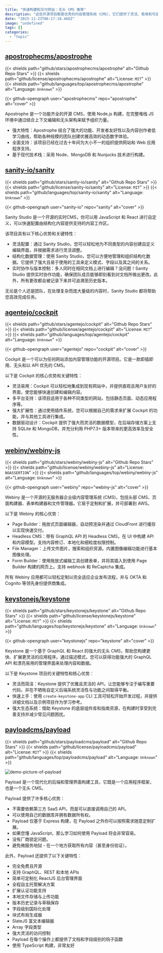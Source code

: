 ```yaml
---
title: "快速构建和交付网站：无头 CMS 推荐"
description: "这些开源项目都是优秀的内容管理系统（CMS），它们提供了灵活、易用和可定制的解决方案。无论您是个人还是团队，这些项目都能满足您处理复杂内容时的需求。它们具有强大的功能和丰富的生态系统，并支持多种技术栈和平台。此外，这些项目都拥有庞大而活跃的社区，可以提供帮助和支持。无论您需要构建什么样类型的应用程序或网站，这些开源项目都值得一试。"
date: "2023-11-23T06:17:10.466Z"
image: "undefined"
tags: []
categories:
  - "topic"
---
```


## [apostrophecms/apostrophe](https://github.com/apostrophecms/apostrophe)

{{< shields path="github/stars/apostrophecms/apostrophe" alt="Github Repo Stars" >}} {{< shields path="github/license/apostrophecms/apostrophe" alt="License: `MIT`" >}} {{< shields path="github/languages/top/apostrophecms/apostrophe" alt="Language: `Unknown`" >}}

{{< github-opengraph user="apostrophecms" repo="apostrophe" alt="cover" >}}

Apostrophe 是一个功能齐全的开源 CMS，使用 Node.js 构建，在完整堆栈 JS 环境中通过结合上下文编辑和无头架构来赋予组织力量。

- 强大特性：Apostrophe 结合了强大的功能、开发者友好性以及内容创作者低学习曲线，帮助各种规模的团队创建优雅高效的动态数字体验。
- 全面支持：该项目已经在过去十年间为大小不一的组织提供网站和 Web 应用程序支持。
- 基于现代技术栈：采用 Node、MongoDB 和 Nunjucks 技术进行构建。
  
## [sanity-io/sanity](https://github.com/sanity-io/sanity)

{{< shields path="github/stars/sanity-io/sanity" alt="Github Repo Stars" >}} {{< shields path="github/license/sanity-io/sanity" alt="License: `MIT`" >}} {{< shields path="github/languages/top/sanity-io/sanity" alt="Language: `Unknown`" >}}

{{< github-opengraph user="sanity-io" repo="sanity" alt="cover" >}}

Sanity Studio 是一个开源的实时CMS，你可以用 JavaScript 和 React 进行自定义，可以快速配置由结构化内容提供支持的内容工作区。

该项目具有以下核心优势和关键特性：

- 灵活配置：通过 Sanity Studio，您可以轻松地为不同类型的内容创建自定义编辑界面，并根据需求进行灵活调整。
- 结构化数据管理：使用 Sanity Studio，您可以方便地管理和组织结构化数据。它提供了强大且易于使用的工具来定义模式、字段以及其之间的关系。
- 实时协作与版本控制：多人同时在相同文档上进行编辑？没问题！Sanity Studio 提供实时协作功能，确保团队成员能够即刻看到对文档所做出更改。此外，所有更改都会被记录下来并可追溯至历史版本。

无论是个人还是团队，在处理复杂而庞大量级的内容时，Sanity Studio 都将帮助您高效完成任务。
  
## [agentejo/cockpit](https://github.com/agentejo/cockpit)

{{< shields path="github/stars/agentejo/cockpit" alt="Github Repo Stars" >}} {{< shields path="github/license/agentejo/cockpit" alt="License: `MIT`" >}} {{< shields path="github/languages/top/agentejo/cockpit" alt="Language: `Unknown`" >}}

{{< github-opengraph user="agentejo" repo="cockpit" alt="cover" >}}

Cockpit 是一个可以为任何网站添加内容管理功能的开源项目。它是一款即插即用、无头和以 API 优先的 CMS。

以下是 Cockpit 的核心优势和关键特性：

- 灵活易用：Cockpit 可以轻松地集成到现有网站中，并提供直观且用户友好的界面，使您能够快速创建和编辑内容。
- 多平台支持：该项目适用于各种不同类型的网站，包括静态页面、动态应用程序等。
- 强大扩展性：通过使用插件系统，您可以根据自己的需求来扩展 Cockpit 的功能，并与其他工具进行集成。
- 数据驱动设计：Cockpit 提供了强大而灵活的数据模型，在后端存储方案上支持 SQLite 和 MongoDB，并充分利用 PHP7.3+ 版本带来的更高效率及安全性。
  
## [webiny/webiny-js](https://github.com/webiny/webiny-js)

{{< shields path="github/stars/webiny/webiny-js" alt="Github Repo Stars" >}} {{< shields path="github/license/webiny/webiny-js" alt="License: `NOASSERTION`" >}} {{< shields path="github/languages/top/webiny/webiny-js" alt="Language: `Unknown`" >}}

{{< github-opengraph user="webiny" repo="webiny-js" alt="cover" >}}

Webiny 是一个开源的无服务器企业级内容管理系统 (CMS)，包括头部 CMS、页面构建器、表单构建器和文件管理器。它易于定制和扩展，并可部署到 AWS。

以下是 Webiny 的核心优势：

- Page Builder：拖放式页面编辑器，自动预渲染并通过 CloudFront 进行缓存以实现快速交付。
- Headless CMS：带有 GraphQL API 的 Headless CMS，在 UI 中构建 API 和内容模型。支持内容修订、本地化和细粒度权限控制。
- File Manager：上传文件图片，搜索和组织资源。内置图像编辑功能进行基本图像处理。
- Form Builder：使用拖放式编辑工具创建表单，并将其插入到使用 Page Builder 构建的网页上。支持 webhook 和 ReCaptcha 集成。

所有 Webiny 应用都可以轻松定制以完全适应企业发布流程，并与 OKTA 和 Cognito 等领先身份提供商集成。
  
## [keystonejs/keystone](https://github.com/keystonejs/keystone)

{{< shields path="github/stars/keystonejs/keystone" alt="Github Repo Stars" >}} {{< shields path="github/license/keystonejs/keystone" alt="License: `MIT`" >}} {{< shields path="github/languages/top/keystonejs/keystone" alt="Language: `Unknown`" >}}

{{< github-opengraph user="keystonejs" repo="keystone" alt="cover" >}}

Keystone 是一个基于 GraphQL 和 React 的强大的无头 CMS，帮助您构建更快、扩展更灵活的应用程序。通过描述模式，您可以获得功能强大的 GraphQL API 和漂亮易用的管理界面来处理内容和数据。

以下是 Keystone 项目的关键特性和核心优势：

- 灵活而简洁：Keystone 提供了优雅且灵活的 API，让您能够专注于编写重要代码，并在不牺牲自定义后端系统灵活性与功能之间取得平衡。
- 快速上手：使用 `create-keystone-app` CLI 工具可轻松开始开发过程，并提供详细文档以及示例项目作为学习参考。
- 强大生态系统：借助 Keystone 的底层组件库和指南资源，在构建时享受到完善支持并减少常见问题困扰。
  
## [payloadcms/payload](https://github.com/payloadcms/payload)

{{< shields path="github/stars/payloadcms/payload" alt="Github Repo Stars" >}} {{< shields path="github/license/payloadcms/payload" alt="License: `MIT`" >}} {{< shields path="github/languages/top/payloadcms/payload" alt="Language: `Unknown`" >}}

![demo-picture-of-payload](https://picgo-daily.oss-cn-guangzhou.aliyuncs.com/picgo-daily/2023/8b8c5b3dc8b70120d37c9c7caa4a6601.webp)

Payload 是一个现代化的后端和管理界面构建工具，它既是一个应用程序框架，也是一个无头 CMS。

Payload 提供了许多核心优势：

- 不需要依赖第三方 SaaS API，而是可以直接调用自己的 API。
- 可以使用自己的数据库并拥有数据所有权。
- Payload 仅基于 Express 构建，在 Payload 之外你可以按照需求随意定制扩展。
- 如果您懂 JavaScript，那么学习如何使用 Payload 将会非常容易。
- 没有厂商锁定问题。
- 避免微服务地狱 - 在一个地方获取所有内容（甚至身份验证）。

此外，Payload 还提供了以下关键特性：

- 完全免费且开源
- 支持 GraphQL、REST 和本地 APIs
- 简单可定制化 ReactJS 后台管理界面
- 全程自主托管解决方案
- 扩展认证功能支持
- 本地文件存储与上传功能
- 版本历史记录与草稿保存
- 字段级别国际化处理
- 块式布局生成器
- SlateJS 富文本编辑器
- Array 字段类型
- 强大灵活的访问控制
- Payload 在每个操作上都提供了文档和字段级别的钩子函数
- 使用 TypeScript 构建，非常友好
  